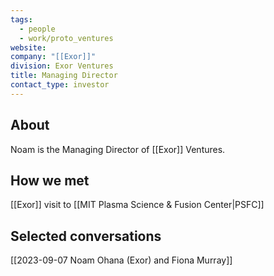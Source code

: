 ```yaml
---
tags:
  - people
  - work/proto_ventures
website: 
company: "[[Exor]]"
division: Exor Ventures
title: Managing Director
contact_type: investor
---
```

## About
Noam is the Managing Director of [[Exor]] Ventures.

## How we met
[[Exor]] visit to [[MIT Plasma Science & Fusion Center|PSFC]]

## Selected conversations
[[2023-09-07 Noam Ohana (Exor) and Fiona Murray]]